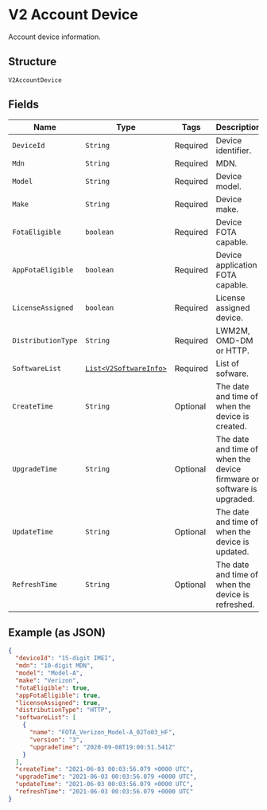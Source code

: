 
# V2 Account Device

Account device information.

## Structure

`V2AccountDevice`

## Fields

| Name | Type | Tags | Description | Getter | Setter |
|  --- | --- | --- | --- | --- | --- |
| `DeviceId` | `String` | Required | Device identifier. | String getDeviceId() | setDeviceId(String deviceId) |
| `Mdn` | `String` | Required | MDN. | String getMdn() | setMdn(String mdn) |
| `Model` | `String` | Required | Device model. | String getModel() | setModel(String model) |
| `Make` | `String` | Required | Device make. | String getMake() | setMake(String make) |
| `FotaEligible` | `boolean` | Required | Device FOTA capable. | boolean getFotaEligible() | setFotaEligible(boolean fotaEligible) |
| `AppFotaEligible` | `boolean` | Required | Device application FOTA capable. | boolean getAppFotaEligible() | setAppFotaEligible(boolean appFotaEligible) |
| `LicenseAssigned` | `boolean` | Required | License assigned device. | boolean getLicenseAssigned() | setLicenseAssigned(boolean licenseAssigned) |
| `DistributionType` | `String` | Required | LWM2M, OMD-DM or HTTP. | String getDistributionType() | setDistributionType(String distributionType) |
| `SoftwareList` | [`List<V2SoftwareInfo>`](../../doc/models/v2-software-info.md) | Required | List of sofware. | List<V2SoftwareInfo> getSoftwareList() | setSoftwareList(List<V2SoftwareInfo> softwareList) |
| `CreateTime` | `String` | Optional | The date and time of when the device is created. | String getCreateTime() | setCreateTime(String createTime) |
| `UpgradeTime` | `String` | Optional | The date and time of when the device firmware or software is upgraded. | String getUpgradeTime() | setUpgradeTime(String upgradeTime) |
| `UpdateTime` | `String` | Optional | The date and time of when the device is updated. | String getUpdateTime() | setUpdateTime(String updateTime) |
| `RefreshTime` | `String` | Optional | The date and time of when the device is refreshed. | String getRefreshTime() | setRefreshTime(String refreshTime) |

## Example (as JSON)

```json
{
  "deviceId": "15-digit IMEI",
  "mdn": "10-digit MDN",
  "model": "Model-A",
  "make": "Verizon",
  "fotaEligible": true,
  "appFotaEligible": true,
  "licenseAssigned": true,
  "distributionType": "HTTP",
  "softwareList": [
    {
      "name": "FOTA_Verizon_Model-A_02To03_HF",
      "version": "3",
      "upgradeTime": "2020-09-08T19:00:51.541Z"
    }
  ],
  "createTime": "2021-06-03 00:03:56.079 +0000 UTC",
  "upgradeTime": "2021-06-03 00:03:56.079 +0000 UTC",
  "updateTime": "2021-06-03 00:03:56.079 +0000 UTC",
  "refreshTime": "2021-06-03 00:03:56.079 +0000 UTC"
}
```

